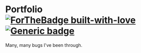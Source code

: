 # Portfolio [![ForTheBadge built-with-love](http://ForTheBadge.com/images/badges/built-with-love.svg)](https://GitHub.com/JoeCare/)[![Generic badge](https://img.shields.io/badge/and-Python-red.svg)](https://GitHub.com/JoeCare/)



Many, many bugs I've been through. 
